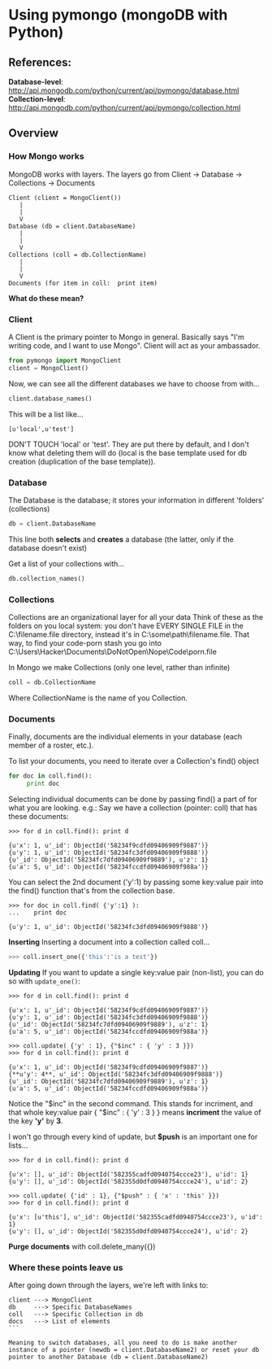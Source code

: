 # Using pymongo (mongoDB with Python)
## References:
**Database-level**:  http://api.mongodb.com/python/current/api/pymongo/database.html
**Collection-level**: http://api.mongodb.com/python/current/api/pymongo/collection.html

## Overview

### How Mongo works
MongoDB works with layers.  The layers go from Client -> Database -> Collections -> Documents

```
Client (client = MongoClient())
   |
   |
   V
Database (db = client.DatabaseName)
   |
   |
   V
Collections (coll = db.CollectionName)
   |
   |
   V
Documents (for item in coll:  print item)
```

**What do these mean?**

### Client
A Client is the primary pointer to Mongo in general.  Basically says "I'm writing code, and I want to use Mongo".  Client will act as your ambassador.

```python
from pymongo import MongoClient
client = MongoClient()
```

Now, we can see all the different databases we have to choose from with...

```python
client.database_names()
```

This will be a list like...

```
[u'local',u'test']
```

DON'T TOUCH 'local' or 'test'.  They are put there by default, and I don't know what deleting them will do (local is the base template used for db creation (duplication of the base template)).


### Database
The Database is the database; it stores your information in different 'folders' (collections)

```python
db = client.DatabaseName
```

This line both **selects** and **creates** a database (the latter, only if the database doesn't exist)

Get a list of your collections with...

```python
db.collection_names()
```

### Collections
Collections are an organizational layer for all your data
Think of these as the folders on you local system: you don't have EVERY SINGLE FILE in the C:\filename.file directory, instead it's in C:\some\path\filename.file.  That way, to find your code-porn stash you go into C:\Users\Hacker\Documents\DoNotOpen\Nope\Code\porn.file

In Mongo we make Collections (only one level, rather than infinite)

```python
coll = db.CollectionName
```

Where CollectionName is the name of you Collection.


### Documents
Finally, documents are the individual elements in your database (each member of a roster, etc.).

To list your documents, you need to iterate over a Collection's find() object

```python
for doc in coll.find():
     print doc
```

Selecting individual documents can be done by passing find() a part of for what you are looking.
e.g.: Say we have a collection (pointer: coll) that has these documents:
```
>>> for d in coll.find(): print d

{u'x': 1, u'_id': ObjectId('58234f9cdfd09406909f9887')}
{u'y': 1, u'_id': ObjectId('58234fc3dfd09406909f9888')}
{u'_id': ObjectId('58234fc7dfd09406909f9889'), u'z': 1}
{u'a': 5, u'_id': ObjectId('58234fccdfd09406909f988a')}
```

You can select the 2nd document ('y':1) by passing some key:value pair into the find() function that's from the collection base.

```
>>> for doc in coll.find( {'y':1} ):
...    print doc

{u'y': 1, u'_id': ObjectId('58234fc3dfd09406909f9888')}
```

**Inserting**
Inserting a document into a collection called coll...
```python
>>> coll.insert_one({'this':'is a test'})
```

**Updating**
If you want to update a single key:value pair (non-list), you can do so with ```update_one()```:
```
>>> for d in coll.find(): print d

{u'x': 1, u'_id': ObjectId('58234f9cdfd09406909f9887')}
{u'y': 1, u'_id': ObjectId('58234fc3dfd09406909f9888')}
{u'_id': ObjectId('58234fc7dfd09406909f9889'), u'z': 1}
{u'a': 5, u'_id': ObjectId('58234fccdfd09406909f988a')}

>>> coll.update( {'y' : 1}, {"$inc" : { 'y' : 3 }})
>>> for d in coll.find(): print d

{u'x': 1, u'_id': ObjectId('58234f9cdfd09406909f9887')}
{**u'y': 4**, u'_id': ObjectId('58234fc3dfd09406909f9888')}
{u'_id': ObjectId('58234fc7dfd09406909f9889'), u'z': 1}
{u'a': 5, u'_id': ObjectId('58234fccdfd09406909f988a')}
```
Notice the "$inc" in the second command.  This stands for incriment, and that whole key:value pair { "$inc" : { 'y' : 3 } } means **incriment** the value of the key **'y'** by **3**.

I won't go through every kind of update, but **$push** is an important one for lists...
```
>>> for d in coll.find(): print d

{u'x': [], u'_id': ObjectId('582355cadfd0940754ccce23'), u'id': 1}
{u'y': [], u'_id': ObjectId('582355d0dfd0940754ccce24'), u'id': 2}

>>> coll.update( {'id' : 1}, {"$push" : { 'x' : 'this' }})
>>> for d in coll.find(): print d

{u'x': [u'this'], u'_id': ObjectId('582355cadfd0940754ccce23'), u'id': 1}
{u'y': [], u'_id': ObjectId('582355d0dfd0940754ccce24'), u'id': 2}
```

**Purge documents** with coll.delete_many({})

### Where these points leave us
After going down through the layers, we're left with links to:

````
client ---> MongoClient
db     ---> Specific DatabaseNames
coll   ---> Specific Collection in db
docs   ---> List of elements
```

Meaning to switch databases, all you need to do is make another instance of a pointer (newdb = client.DatabaseName2) or reset your db pointer to another Database (db = client.DatabaseName2)
